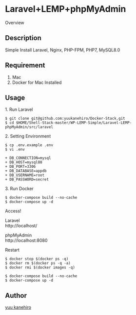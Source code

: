 Laravel+LEMP+phpMyAdmin
====

Overview

## Description

Simple Install Laravel, Nginx, PHP-FPM, PHP7, MySQL8.0


## Requirement

1. Mac
2. Docker for Mac Installed


## Usage


<p>1. Run Laravel</p>

```
$ git clone git@github.com:yuukanehiro/Docker-Stack.git
$ cd $HOME/Shell-Stack-master/WP-LEMP-Simple/Laravel-LEMP-phpMyAdmin/src/laravel
```


<p>2. Setting Environment</p>

```
$ cp .env.example .env
$ vi .env

+ DB_CONNECTION=mysql
+ DB_HOST=mysql80
+ DB_PORT=3306
+ DB_DATABASE=appdb
+ DB_USERNAME=root
+ DB_PASSWORD=secret
```


<p>3. Run Docker</p>

```
$ docker-compose build --no-cache
$ docker-compose up -d
```


<p>Access!</p>

Laravel  
http://localhost/  

phpMyAdmin  
http://localhost:8080  


  
  
<p>Restart</p>

```
$ docker stop $(docker ps -q)
$ docker rm $(docker ps -q -a)
$ docker rmi $(docker images -q)

$ docker-compose build --no-cache
$ docker-compose up -d
```



## Author

[yuu kanehiro](https://github.com/yuukanehiro)
